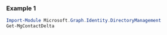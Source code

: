 ### Example 1
```powershell
Import-Module Microsoft.Graph.Identity.DirectoryManagement
Get-MgContactDelta
```
